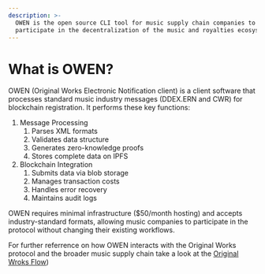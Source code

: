 ```yaml
---
description: >-
  OWEN is the open source CLI tool for music supply chain companies to
  participate in the decentralization of the music and royalties ecosystem
---
```


# What is OWEN?

OWEN (Original Works Electronic Notification client) is a client software that processes standard music industry messages (DDEX.ERN and CWR) for blockchain registration. It performs these key functions:


1. Message Processing
   1. Parses XML formats
   2. Validates data structure
   3. Generates zero-knowledge proofs
   4. Stores complete data on IPFS
2. Blockchain Integration
   1. Submits data via blob storage
   2. Manages transaction costs
   3. Handles error recovery
   4. Maintains audit logs

OWEN requires minimal infrastructure ($50/month hosting) and accepts industry-standard formats, allowing music companies to participate in the protocol without changing their existing workflows.

For further referrence on how OWEN interacts with the Original Works protocol and the broader music supply chain take a look at the [Original Wroks Flow](https://docs.original.works/original-works/1.-introduction/user-flow))

